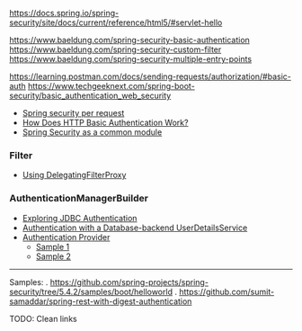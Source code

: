 https://docs.spring.io/spring-security/site/docs/current/reference/html5/#servlet-hello

https://www.baeldung.com/spring-security-basic-authentication
https://www.baeldung.com/spring-security-custom-filter
https://www.baeldung.com/spring-security-multiple-entry-points

https://learning.postman.com/docs/sending-requests/authorization/#basic-auth
https://www.techgeeknext.com/spring-boot-security/basic_authentication_web_security


 - [Spring security per request](https://stackoverflow.com/q/34639201/5279996)
 - [How Does HTTP Basic Authentication Work?](https://dzone.com/articles/how-does-http-basic-authentication-work-in-spring)
 - [Spring Security as a common module](https://stackoverflow.com/q/34805178/5279996)

### Filter 

 - [Using DelegatingFilterProxy](https://www.adictosaltrabajo.com/2016/05/09/gestiona-tus-filtros-con-spring-usando-delegatingfilterproxy/)

### AuthenticationManagerBuilder

 - [Exploring JDBC Authentication](https://www.baeldung.com/spring-security-jdbc-authentication)
 - [Authentication with a Database-backend UserDetailsService](https://www.baeldung.com/spring-security-authentication-with-a-database)
 - [Authentication Provider](https://www.baeldung.com/spring-security-authentication-provider)
    - [Sample 1](https://stackoverflow.com/q/50422061/5279996)
    - [Sample 2](https://stackoverflow.com/q/36515895/5279996)
___

Samples: 
    . https://github.com/spring-projects/spring-security/tree/5.4.2/samples/boot/helloworld
    . https://github.com/sumit-samaddar/spring-rest-with-digest-authentication
    
TODO: Clean links